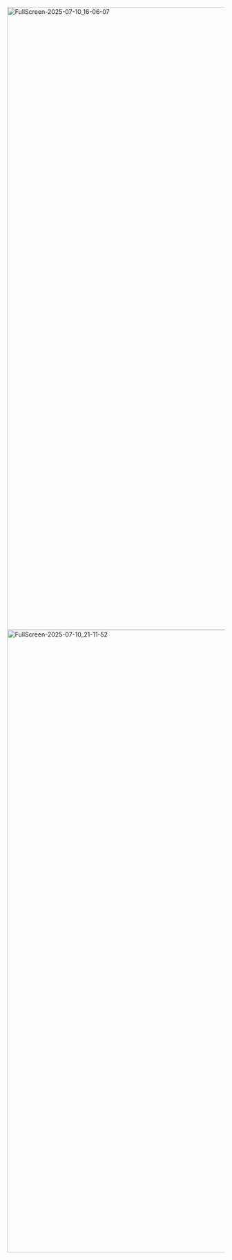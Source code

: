 <img width="3440" height="1440" alt="FullScreen-2025-07-10_16-06-07" src="https://github.com/user-attachments/assets/8b16970c-177e-4e0d-9d00-0808cd09a06b" />

<img width="3440" height="1440" alt="FullScreen-2025-07-10_21-11-52" src="https://github.com/user-attachments/assets/c70a286a-e817-4b7e-a89a-b1dc4e0b852f" />
